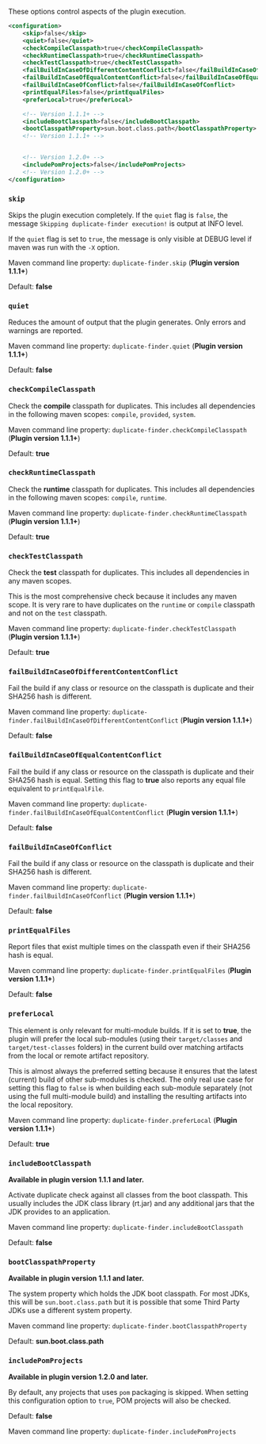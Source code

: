 These options control aspects of the plugin execution.

```xml
<configuration>
    <skip>false</skip>
    <quiet>false</quiet>
    <checkCompileClasspath>true</checkCompileClasspath>
    <checkRuntimeClasspath>true</checkRuntimeClasspath>
    <checkTestClasspath>true</checkTestClasspath>
    <failBuildInCaseOfDifferentContentConflict>false</failBuildInCaseOfDifferentContentConflict>
    <failBuildInCaseOfEqualContentConflict>false</failBuildInCaseOfEqualContentConflict>
    <failBuildInCaseOfConflict>false</failBuildInCaseOfConflict>
    <printEqualFiles>false</printEqualFiles>
    <preferLocal>true</preferLocal>

    <!-- Version 1.1.1+ -->
    <includeBootClasspath>false</includeBootClasspath>
    <bootClasspathProperty>sun.boot.class.path</bootClasspathProperty>
    <!-- Version 1.1.1+ -->


    <!-- Version 1.2.0+ -->
    <includePomProjects>false</includePomProjects>
    <!-- Version 1.2.0+ -->
</configuration>
```

### `skip`

Skips the plugin execution completely. If the `quiet` flag is `false`,
the message `Skipping duplicate-finder execution!` is output at INFO
level.

If the `quiet` flag is set to `true`, the message is only visible at
DEBUG level if maven was run with the `-X` option.

Maven command line property: `duplicate-finder.skip` (**Plugin version 1.1.1+**)

Default: **false**

### `quiet`

Reduces the amount of output that the plugin generates. Only errors
and warnings are reported.

Maven command line property: `duplicate-finder.quiet` (**Plugin version 1.1.1+**)

Default: **false**

### `checkCompileClasspath`

Check the **compile** classpath for duplicates. This includes
all dependencies in the following maven scopes: `compile`, `provided`,
`system`.

Maven command line property: `duplicate-finder.checkCompileClasspath` (**Plugin version 1.1.1+**)

Default: **true**

### `checkRuntimeClasspath`

Check the **runtime** classpath for duplicates. This includes
all dependencies in the following maven scopes: `compile`, `runtime`.

Maven command line property: `duplicate-finder.checkRuntimeClasspath` (**Plugin version 1.1.1+**)

Default: **true**

### `checkTestClasspath`

Check the **test** classpath for duplicates. This includes all
dependencies in any maven scopes.

This is the most comprehensive check because it includes any maven scope. It is very rare to have duplicates on the `runtime` or `compile` classpath and not on the `test` classpath.

Maven command line property: `duplicate-finder.checkTestClasspath` (**Plugin version 1.1.1+**)

Default: **true**

### `failBuildInCaseOfDifferentContentConflict`

Fail the build if any class or resource on the classpath is duplicate
and their SHA256 hash is different.

Maven command line property: `duplicate-finder.failBuildInCaseOfDifferentContentConflict` (**Plugin version 1.1.1+**)

Default: **false**

### `failBuildInCaseOfEqualContentConflict`

Fail the build if any class or resource on the classpath is duplicate
and their SHA256 hash is equal. Setting this flag to **true** also
reports any equal file equivalent to `printEqualFile`.

Maven command line property: `duplicate-finder.failBuildInCaseOfEqualContentConflict` (**Plugin version 1.1.1+**)

Default: **false**

### `failBuildInCaseOfConflict`

Fail the build if any class or resource on the classpath is duplicate
and their SHA256 hash is different.

Maven command line property: `duplicate-finder.failBuildInCaseOfConflict` (**Plugin version 1.1.1+**)

Default: **false**

### `printEqualFiles`

Report files that exist multiple times on the classpath even if their
SHA256 hash is equal.

Maven command line property: `duplicate-finder.printEqualFiles` (**Plugin version 1.1.1+**)

Default: **false**

### `preferLocal`

This element is only relevant for multi-module builds. If it is set to **true**,
the plugin will prefer the local sub-modules (using their `target/classes` and
`target/test-classes` folders) in the current build over matching artifacts
from the local or remote artifact repository.

This is almost always the preferred setting because it ensures that
the latest (current) build of other sub-modules is checked. The only
real use case for setting this flag to `false` is when building each
sub-module separately (not using the full multi-module build) and
installing the resulting artifacts into the local repository.

Maven command line property: `duplicate-finder.preferLocal` (**Plugin version 1.1.1+**)

Default: **true**

### `includeBootClasspath`

**Available in plugin version 1.1.1 and later.**

Activate duplicate check against all classes from the boot
classpath. This usually includes the JDK class library (rt.jar) and
any additional jars that the JDK provides to an application.

Maven command line property: `duplicate-finder.includeBootClasspath`

Default: **false**

### `bootClasspathProperty`

**Available in plugin version 1.1.1 and later.**

The system property which holds the JDK boot classpath. For most JDKs,
this will be `sun.boot.class.path` but it is possible that some Third
Party JDKs use a different system property.

Maven command line property: `duplicate-finder.bootClasspathProperty`

Default: **sun.boot.class.path**

### `includePomProjects`

**Available in plugin version 1.2.0 and later.**

By default, any projects that uses `pom` packaging is skipped. When setting this configuration option to `true`, POM projects will also be checked.

Default: **false**

Maven command line property: `duplicate-finder.includePomProjects`
